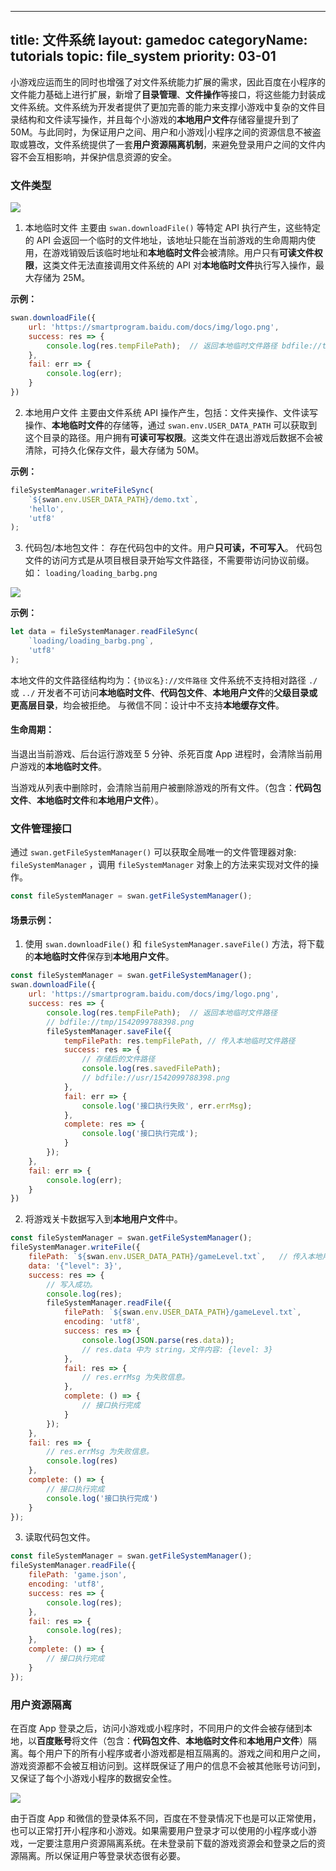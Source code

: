 
---
title: 文件系统
layout: gamedoc
categoryName: tutorials
topic: file_system
priority: 03-01
---

小游戏应运而生的同时也增强了对文件系统能力扩展的需求，因此百度在小程序的文件能力基础上进行扩展，新增了**目录管理**、**文件操作**等接口，将这些能力封装成文件系统。文件系统为开发者提供了更加完善的能力来支撑小游戏中复杂的文件目录结构和文件读写操作，并且每个小游戏的**本地用户文件**存储容量提升到了 50M。与此同时，为保证用户之间、用户和小游戏|小程序之间的资源信息不被盗取或篡改，文件系统提供了一套**用户资源隔离机制**，来避免登录用户之间的文件内容不会互相影响，并保护信息资源的安全。

### 文件类型

![](/img/game/tutorials/file_class.png)

1. 本地临时文件
主要由 `swan.downloadFile()` 等特定 API 执行产生，这些特定的 API 会返回一个临时的文件地址，该地址只能在当前游戏的生命周期内使用，在游戏销毁后该临时地址和**本地临时文件**会被清除。用户只有**可读文件权限**，这类文件无法直接调用文件系统的 API 对**本地临时文件**执行写入操作，最大存储为 25M。

**示例：**

```js
swan.downloadFile({
    url: 'https://smartprogram.baidu.com/docs/img/logo.png',
    success: res => {
        console.log(res.tempFilePath);  // 返回本地临时文件路径 bdfile://tmp/1542099788398.png
    },
    fail: err => {
        console.log(err);
    }
})
```

2. 本地用户文件
主要由文件系统 API 操作产生，包括：文件夹操作、文件读写操作、**本地临时文件**的存储等，通过 `swan.env.USER_DATA_PATH` 可以获取到这个目录的路径。用户拥有**可读可写权限**。这类文件在退出游戏后数据不会被清除，可持久化保存文件，最大存储为 50M。

**示例：**

```js
fileSystemManager.writeFileSync(
    `${swan.env.USER_DATA_PATH}/demo.txt`,
    'hello',
    'utf8'
);
```

3. 代码包/本地包文件：
存在代码包中的文件。用户**只可读，不可写入**。
代码包文件的访问方式是从项目根目录开始写文件路径，不需要带访问协议前缀。
如： `loading/loading_barbg.png`

![](/img/game/tutorials/file_package.png)

**示例：**

```js
let data = fileSystemManager.readFileSync(
    `loading/loading_barbg.png`,
    'utf8'
);
```

本地文件的文件路径结构均为：`{协议名}://文件路径`
文件系统不支持相对路径 `./` 或 `../`
开发者不可访问**本地临时文件**、**代码包文件**、**本地用户文件**的**父级目录或更高层目录**，均会被拒绝。
与微信不同：设计中不支持**本地缓存文件**。

#### 生命周期：

当退出当前游戏、后台运行游戏至 5 分钟、杀死百度 App 进程时，会清除当前用户游戏的**本地临时文件**。

当游戏从列表中删除时，会清除当前用户被删除游戏的所有文件。（包含：**代码包文件**、**本地临时文件**和**本地用户文件**）。

### 文件管理接口
通过 `swan.getFileSystemManager()` 可以获取全局唯一的文件管理器对象: `fileSystemManager` ，调用 `fileSystemManager` 对象上的方法来实现对文件的操作。

```js
const fileSystemManager = swan.getFileSystemManager();
```

#### 场景示例：

1. 使用 `swan.downloadFile()` 和 `fileSystemManager.saveFile()` 方法，将下载的**本地临时文件**保存到**本地用户文件**。

```js
const fileSystemManager = swan.getFileSystemManager();
swan.downloadFile({
    url: 'https://smartprogram.baidu.com/docs/img/logo.png',
    success: res => {
        console.log(res.tempFilePath);  // 返回本地临时文件路径
        // bdfile://tmp/1542099788398.png
        fileSystemManager.saveFile({
            tempFilePath: res.tempFilePath, // 传入本地临时文件路径
            success: res => {
                // 存储后的文件路径
                console.log(res.savedFilePath);
                // bdfile://usr/1542099788398.png
            },
            fail: err => {
                console.log('接口执行失败', err.errMsg);
            },
            complete: res => {
				console.log('接口执行完成');
			}
        });
    },
    fail: err => {
        console.log(err);
    }
})
```

2. 将游戏关卡数据写入到**本地用户文件**中。

```js
const fileSystemManager = swan.getFileSystemManager();
fileSystemManager.writeFile({
    filePath: `${swan.env.USER_DATA_PATH}/gameLevel.txt`,   // 传入本地用户文件路径
    data: '{"level": 3}',
    success: res => {
        // 写入成功。
        console.log(res);
        fileSystemManager.readFile({
            filePath: `${swan.env.USER_DATA_PATH}/gameLevel.txt`,
            encoding: 'utf8',
            success: res => {
                console.log(JSON.parse(res.data));
                // res.data 中为 string，文件内容: {level: 3}
            },
            fail: res => {
                // res.errMsg 为失败信息。
            },
            complete: () => {
                // 接口执行完成
            }
        });
    },
    fail: res => {
        // res.errMsg 为失败信息。
        console.log(res)
    },
    complete: () => {
        // 接口执行完成
        console.log('接口执行完成')
    }
});
```
3. 读取代码包文件。

```js
const fileSystemManager = swan.getFileSystemManager();
fileSystemManager.readFile({
    filePath: 'game.json',
    encoding: 'utf8',
    success: res => {
        console.log(res);
    },
    fail: res => {
        console.log(res);
    },
    complete: () => {
        // 接口执行完成
    }
});
```

### 用户资源隔离
在百度 App 登录之后，访问小游戏或小程序时，不同用户的文件会被存储到本地，以**百度账号**将文件（包含：**代码包文件**、**本地临时文件**和**本地用户文件**）隔离。每个用户下的所有小程序或者小游戏都是相互隔离的。游戏之间和用户之间，游戏资源都不会被互相访问到。这样既保证了用户的信息不会被其他账号访问到，又保证了每个小游戏小程序的数据安全性。

![](/img/game/tutorials/file_user.png)

由于百度 App 和微信的登录体系不同，百度在不登录情况下也是可以正常使用，也可以正常打开小程序和小游戏。如果需要用户登录才可以使用的小程序或小游戏，一定要注意用户资源隔离系统。在未登录前下载的游戏资源会和登录之后的资源隔离。所以保证用户等登录状态很有必要。
